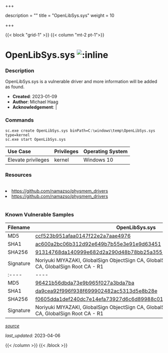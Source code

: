 +++

description = ""
title = "OpenLibSys.sys"
weight = 10

+++


{{< block "grid-1" >}}
{{< column "mt-2 pt-1">}}


# OpenLibSys.sys ![:inline](/images/twitter_verified.png) 


### Description

OpenLibSys.sys is a vulnerable driver and more information will be added as found.

- **Created**: 2023-01-09
- **Author**: Michael Haag
- **Acknowledgement**:  | [](https://twitter.com/)

### Commands

```
sc.exe create OpenLibSys.sys binPath=C:\windows\temp\OpenLibSys.sys type=kernel
sc.exe start OpenLibSys.sys
```

| Use Case | Privileges | Operating System | 
|:---- | ---- | ---- |
| Elevate privileges | kernel | Windows 10 |

### Resources
<br>
<li><a href=" https://github.com/namazso/physmem_drivers"> https://github.com/namazso/physmem_drivers</a></li>
<li><a href="https://github.com/namazso/physmem_drivers">https://github.com/namazso/physmem_drivers</a></li>
<br>

### Known Vulnerable Samples

| Filename | OpenLibSys.sys |
|:---- | ---- | 
| MD5 | <a href="https://www.virustotal.com/gui/file/ccf523b951afaa0147f22e2a7aae4976">ccf523b951afaa0147f22e2a7aae4976</a> |
| SHA1 | <a href="https://www.virustotal.com/gui/file/ac600a2bc06b312d92e649b7b55e3e91e9d63451">ac600a2bc06b312d92e649b7b55e3e91e9d63451</a> |
| SHA256 | <a href="https://www.virustotal.com/gui/file/91314768da140999e682d2a290d48b78bb25a35525ea12c1b1f9634d14602b2c">91314768da140999e682d2a290d48b78bb25a35525ea12c1b1f9634d14602b2c</a> |
| Signature | Noriyuki MIYAZAKI, GlobalSign ObjectSign CA, GlobalSign Primary Object Publishing CA, GlobalSign Root CA - R1   || Filename | OpenLibSys.sys |
|:---- | ---- | 
| MD5 | <a href="https://www.virustotal.com/gui/file/96421b56dbda73e9b965f027a3bda7ba">96421b56dbda73e9b965f027a3bda7ba</a> |
| SHA1 | <a href="https://www.virustotal.com/gui/file/da9cea92f996f938f699902482ac5313d5e8b28e">da9cea92f996f938f699902482ac5313d5e8b28e</a> |
| SHA256 | <a href="https://www.virustotal.com/gui/file/f0605dda1def240dc7e14efa73927d6c6d89988c01ea8647b671667b2b167008">f0605dda1def240dc7e14efa73927d6c6d89988c01ea8647b671667b2b167008</a> |
| Signature | Noriyuki MIYAZAKI, GlobalSign ObjectSign CA, GlobalSign Primary Object Publishing CA, GlobalSign Root CA - R1   |


[*source*](https://github.com/magicsword-io/LOLDrivers/tree/main/yaml/openlibsys.yaml)

*last_updated:* 2023-04-06








{{< /column >}}
{{< /block >}}

